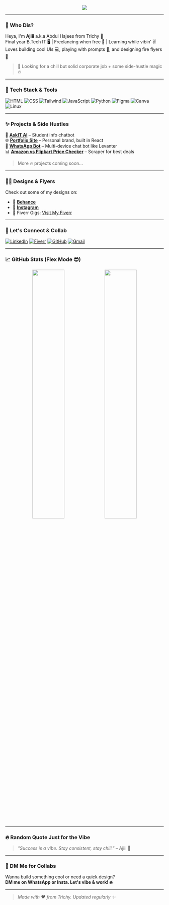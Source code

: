 <!-- Banner / GIF header -->
<p align="center">
  <img src="https://readme-typing-svg.herokuapp.com?font=Fira+Code&size=25&duration=3000&pause=1000&color=F7F7F7&center=true&vCenter=true&width=440&lines=Vanakkam%2C+I'm+Ajiii+%F0%9F%91%8B;Final+Year+IT+Student+%F0%9F%92%BB;Designer+%2B+Prompt+Engineer+%F0%9F%92%8E;Freelancer+%7C+Tech+Explorer+%F0%9F%9A%80" />
</p>

---

### 👋 Who Dis?

Heya, I'm **Ajiii** a.k.a Abdul Hajees from Trichy 👣  
Final year B.Tech IT 🖥️ | Freelancing when free 💸 | Learning while vibin’ ✌️  
Loves building cool UIs 💻, playing with prompts 🧠, and designing fire flyers 🎨  

> 💼 Looking for a chill but solid corporate job + some side-hustle magic 🔥

---

### 🔧 Tech Stack & Tools
![HTML](https://img.shields.io/badge/-HTML5-E34F26?style=flat&logo=html5&logoColor=white)
![CSS](https://img.shields.io/badge/-CSS3-1572B6?style=flat&logo=css3)
![Tailwind](https://img.shields.io/badge/-Tailwind-06B6D4?style=flat&logo=tailwindcss)
![JavaScript](https://img.shields.io/badge/-JavaScript-F7DF1E?style=flat&logo=javascript&logoColor=000)
![Python](https://img.shields.io/badge/-Python-3776AB?style=flat&logo=python)
![Figma](https://img.shields.io/badge/-Figma-black?style=flat&logo=figma)
![Canva](https://img.shields.io/badge/-Canva-00C4CC?style=flat&logo=canva)
![Linux](https://img.shields.io/badge/-Linux-FCC624?style=flat&logo=linux&logoColor=black)

---

### ✨ Projects & Side Hustles

🚀 [**AskIT AI**](https://github.com/yourusername/askit-ai) – Student info chatbot  
🌐 [**Portfolio Site**](https://yourportfolio.vercel.app) – Personal brand, built in React  
🤖 [**WhatsApp Bot**](https://github.com/yourusername/whatsapp-multi-bot) – Multi-device chat bot like Levanter  
📊 [**Amazon vs Flipkart Price Checker**](https://github.com/yourusername/price-compare) – Scraper for best deals  

> More 🔥 projects coming soon…

---

### 🧑‍🎨 Designs & Flyers

Check out some of my designs on:

- 🎨 [**Behance**](https://behance.net/yourhandle)  
- 📸 [**Instagram**](https://instagram.com/yourdesignhandle)  
- 📂 Fiverr Gigs: [Visit My Fiverr](https://fiverr.com/yourusername)

---

### 🔗 Let's Connect & Collab
[![LinkedIn](https://img.shields.io/badge/-LinkedIn-blue?style=flat&logo=linkedin)](https://linkedin.com/in/yourusername)
[![Fiverr](https://img.shields.io/badge/-Fiverr-darkgreen?style=flat&logo=fiverr)](https://fiverr.com/yourusername)
[![GitHub](https://img.shields.io/badge/-GitHub-181717?style=flat&logo=github)](https://github.com/yourusername)
[![Gmail](https://img.shields.io/badge/-Gmail-D14836?style=flat&logo=gmail&logoColor=white)](mailto:yourmail@gmail.com)

---

### 📈 GitHub Stats (Flex Mode 😎)
<p align="center">
  <img src="https://github-readme-stats.vercel.app/api?username=yourusername&show_icons=true&theme=radical" width="45%" />
  <img src="https://streak-stats.demolab.com?user=yourusername&theme=tokyonight&hide_border=false" width="45%" />
</p>

---

### 🔥 Random Quote Just for the Vibe

> _"Success is a vibe. Stay consistent, stay chill."_ – Ajiii 🤙

---

### 💬 DM Me for Collabs
Wanna build something cool or need a quick design?  
**DM me on WhatsApp or Insta. Let's vibe & work! 🔥**

---

> _Made with ❤️ from Trichy. Updated regularly ✨_
